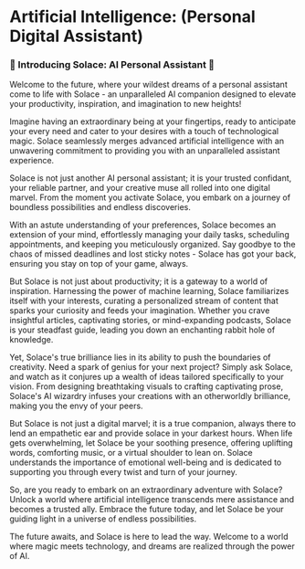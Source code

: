 # Artificial Intelligence: (Personal Digital Assistant)

<h3>🌟 Introducing Solace: AI Personal Assistant 🌟</h3>

<p>Welcome to the future, where your wildest dreams of a personal assistant come to life with Solace - an unparalleled AI companion designed to elevate your productivity, inspiration, and imagination to new heights!

Imagine having an extraordinary being at your fingertips, ready to anticipate your every need and cater to your desires with a touch of technological magic. Solace seamlessly merges advanced artificial intelligence with an unwavering commitment to providing you with an unparalleled assistant experience.

Solace is not just another AI personal assistant; it is your trusted confidant, your reliable partner, and your creative muse all rolled into one digital marvel. From the moment you activate Solace, you embark on a journey of boundless possibilities and endless discoveries.

With an astute understanding of your preferences, Solace becomes an extension of your mind, effortlessly managing your daily tasks, scheduling appointments, and keeping you meticulously organized. Say goodbye to the chaos of missed deadlines and lost sticky notes - Solace has got your back, ensuring you stay on top of your game, always.

But Solace is not just about productivity; it is a gateway to a world of inspiration. Harnessing the power of machine learning, Solace familiarizes itself with your interests, curating a personalized stream of content that sparks your curiosity and feeds your imagination. Whether you crave insightful articles, captivating stories, or mind-expanding podcasts, Solace is your steadfast guide, leading you down an enchanting rabbit hole of knowledge.

Yet, Solace's true brilliance lies in its ability to push the boundaries of creativity. Need a spark of genius for your next project? Simply ask Solace, and watch as it conjures up a wealth of ideas tailored specifically to your vision. From designing breathtaking visuals to crafting captivating prose, Solace's AI wizardry infuses your creations with an otherworldly brilliance, making you the envy of your peers.

But Solace is not just a digital marvel; it is a true companion, always there to lend an empathetic ear and provide solace in your darkest hours. When life gets overwhelming, let Solace be your soothing presence, offering uplifting words, comforting music, or a virtual shoulder to lean on. Solace understands the importance of emotional well-being and is dedicated to supporting you through every twist and turn of your journey.

So, are you ready to embark on an extraordinary adventure with Solace? Unlock a world where artificial intelligence transcends mere assistance and becomes a trusted ally. Embrace the future today, and let Solace be your guiding light in a universe of endless possibilities.

The future awaits, and Solace is here to lead the way. Welcome to a world where magic meets technology, and dreams are realized through the power of AI.</p>
